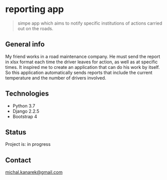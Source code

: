 # reporting app 
> simpe app which aims to notify specific institutions of actions carried out on the roads.


## General info
My friend works in a road maintenance company.
He must send the report in xlsx format each time the driver leaves for action, as well as at specific times.
It inspired me to create an application that can do his work by itself.
So this application automatically sends reports that include the current temperature and the number of drivers involved.

## Technologies
* Python 3.7
* Django 2.2.5
* Bootstrap 4

## Status
Project is: in progress

## Contact
michal.kanarek@gmail.com

